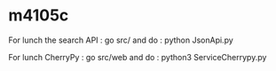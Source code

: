 # m4105c

For lunch the search API : go src/ and do : python JsonApi.py

For lunch CherryPy : go src/web and do : python3 ServiceCherrypy.py